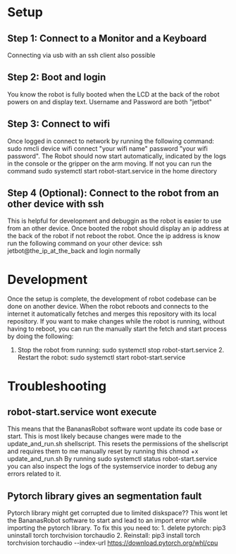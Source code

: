 # Setup

## Step 1: Connect to a Monitor and a Keyboard

Connecting via usb with an ssh client also possible

## Step 2: Boot and login

You know the robot is fully booted when the LCD at the back of the robot powers on and display text. Username and Password are both "jetbot"

## Step 3: Connect to wifi

Once logged in connect to network by running the following command: sudo nmcli device wifi connect "your wifi name" password "your wifi password".
The Robot should now start automatically, indicated by the logs in the console or the gripper on the arm moving. If not you can run the command 
sudo systemctl start robot-start.service in the home directory

## Step 4 (Optional): Connect to the robot from an other device with ssh

This is helpful for development and debuggin as the robot is easier to use from an other device. Once booted the robot should display an ip address at the back of the robot
if not reboot the robot. Once the ip address is know run the following command on your other device: ssh jetbot@the_ip_at_the_back and login normally

# Development

Once the setup is complete, the development of robot codebase can be done on another device. When the robot reboots and connects to the internet it automatically fetches and merges this repository with
its local repository. If you want to make changes while the robot is running, without having to reboot, you can run the manually start the fetch and start process by doing the following:
1. Stop the robot from running: sudo systemctl stop robot-start.service 2. Restart the robot: sudo systemctl start robot-start.service

# Troubleshooting

## robot-start.service wont execute

This means that the BananasRobot software wont update its code base or start. This is most likely because changes were made to the update_and_run.sh shellscript. This resets the permissions of the shellscript and requires them to me manually reset by running this chmod +x update_and_run.sh
By running sudo systemctl status robot-start.service you can also inspect the logs of the systemservice inorder to debug any errors related to it.

## Pytorch library gives an segmentation fault

Pytorch library might get corrupted due to limited diskspace?? This wont let the BananasRobot software to start and lead to an import error while importing the pytorch library. To fix this you need to: 1. delete pytorch: pip3 uninstall torch torchvision torchaudio
2. Reinstall: pip3 install torch torchvision torchaudio --index-url https://download.pytorch.org/whl/cpu

